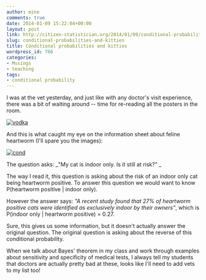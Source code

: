 ```yaml
---
author: mine
comments: true
date: 2014-01-09 15:22:04+00:00
layout: post
link: http://citizen-statistician.org/2014/01/09/conditional-probabilities-and-kitties/
slug: conditional-probabilities-and-kitties
title: Conditional probabilities and kitties
wordpress_id: 766
categories:
- Musings
- teaching
tags:
- conditional probability
---
```


I was at the vet yesterday, and just like with any doctor's visit experience, there was a bit of waiting around -- time for re-reading all the posters in the room.

[![vodka](http://citizen-statistician.org/wp-content/uploads/2014/01/vodka-e1389280841663-1024x768.jpg)](http://citizen-statistician.org/wp-content/uploads/2014/01/vodka.jpg)

And this is what caught my eye on the information sheet about feline heartworm (I'll spare you the images):

[![cond](http://citizen-statistician.org/wp-content/uploads/2014/01/cond-1024x409.jpg)](http://citizen-statistician.org/wp-content/uploads/2014/01/cond.jpg)

The question asks: _"My cat is indoor only. Is it still at risk?" _

The way I read it, this question is asking about the risk of an indoor only cat being heartworm positive. To answer this question we would want to know P(heartworm positive | indoor only).

However the answer says: _"A recent study found that 27% of heartworm positive cats were identified as exclusively indoor by their owners"_, which is P(indoor only | heartworm positive) = 0.27.

Sure, this gives us some information, but it doesn't actually answer the original question. The original question is asking about the reverse of this conditional probability.

When we talk about Bayes' theorem in my class and work through examples about sensitivity and specificity of medical tests, I always tell my students that doctors are actually pretty bad at these, looks like I'll need to add vets to my list too!

